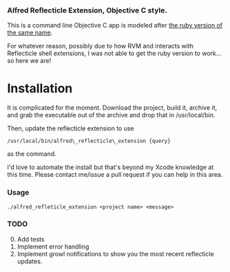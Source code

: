 ### Alfred Reflecticle Extension, Objective C style.

This is a command line Objective C app is modeled after [the ruby version of the
same name](https://github.com/highgroove/alfred_reflecticle_extension).

For whatever reason, possibly due to how RVM and interacts with Reflecticle
shell extensions, I was not able to get the ruby version to work... so here we
are!

# Installation

It is complicated for the moment.  Download the project, build it, archive it,
and grab the executable out of the archive and drop that in /usr/local/bin.

Then, update the reflecticle extension to use 

    /usr/local/bin/alfred\_reflecticle\_extension {query}

as the command.

I'd love to automate the install but that's beyond my Xcode knowledge at this
time.  Please contact me/issue a pull request if you can help in this area.

### Usage

    ./alfred_refleticle_extension <project name> <message>

### TODO

 0. Add tests
 1. Implement error handling
 2. Implement growl notifications to show you the most recent reflecticle updates.
